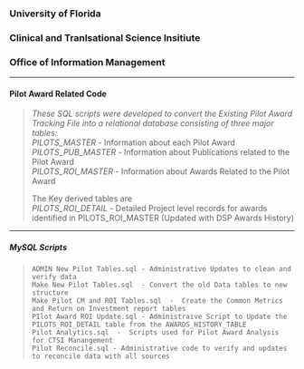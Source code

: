 		
### University of Florida
### Clinical and Tranlsational Science Insitiute
### Office of Information Management
_ _ _ _ _ _ _ 
#### Pilot Award Related Code
> _These SQL scripts were developed to convert the Existing Pilot Award Tracking File into_
> _a relational database consisting of three major tables:_  
>     *PILOTS_MASTER* - Information about each Pilot Award  
>     *PILOTS_PUB_MASTER* - Information about Publications related to the Pilot Award  
>     *PILOTS_ROI_MASTER* - Information about Awards Related to the Pilot Award  
>    
> The Key derived tables are  
>     *PILOTS_ROI_DETAIL* - Detailed Project level records for awards identified in PILOTS_ROI_MASTER (Updated with DSP Awards History)  
   
_ _ _ _ _   
##### MySQL Scripts

>     ADMIN New Pilot Tables.sql - Administrative Updates to clean and verify data 
>     Make New Pilot Tables.sql  - Convert the old Data tables to new structure
>     Make Pilot CM and ROI Tables.sql  -  Create the Common Metrics and Return on Investment report tables
>     PIlot Award ROI Update.sql - Administraive Script to Update the PILOTS_ROI_DETAIL table from the AWARDS_HISTORY_TABLE
>     Pilot Analytics.sql  -  Scripts used for Pilot Award Analysis for CTSI Manangement
>     Pilot Reconcile.sql - Administrative code to verify and updates to reconcile data with all sources  	

